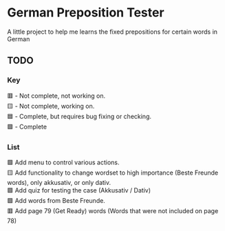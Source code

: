 # German Preposition Tester
A little project to help me learns the fixed prepositions for certain words in German

## TODO
### Key
🟥 - Not complete, not working on.\
🟨 - Not complete, working on.\
🟦 - Complete, but requires bug fixing or checking.\
🟩 - Complete

### List
🟩 Add menu to control various actions.\
🟨 Add functionality to change wordset to high importance (Beste Freunde words), only akkusativ, or only dativ.\
🟩 Add quiz for testing the case (Akkusativ / Dativ)\
🟩 Add words from Beste Freunde.\
🟥 Add page 79 (Get Ready) words (Words that were not included on page 78)

